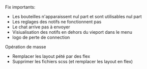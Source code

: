 Fix importants:
- Les bouteilles n'apparaissent nul part et sont utilisables nul part
- Les reglages des notifs ne fonctionnent pas
- Le chat arrive pas à envoyer
- Visiualisation des notifs en dehors du vieport dans le menu
- logo de perte de connection


Opération de masse
- Remplacer les layout pété par des flex
- Supprimer les fichiers scss (et remplacer les layout en flex)
